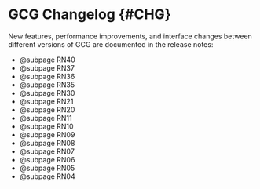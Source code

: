 # GCG Changelog {#CHG}

New features, performance improvements, and interface changes between different versions of GCG are documented in the
release notes:

- @subpage RN40
- @subpage RN37
- @subpage RN36
- @subpage RN35
- @subpage RN30
- @subpage RN21
- @subpage RN20
- @subpage RN11
- @subpage RN10
- @subpage RN09
- @subpage RN08
- @subpage RN07
- @subpage RN06
- @subpage RN05
- @subpage RN04
